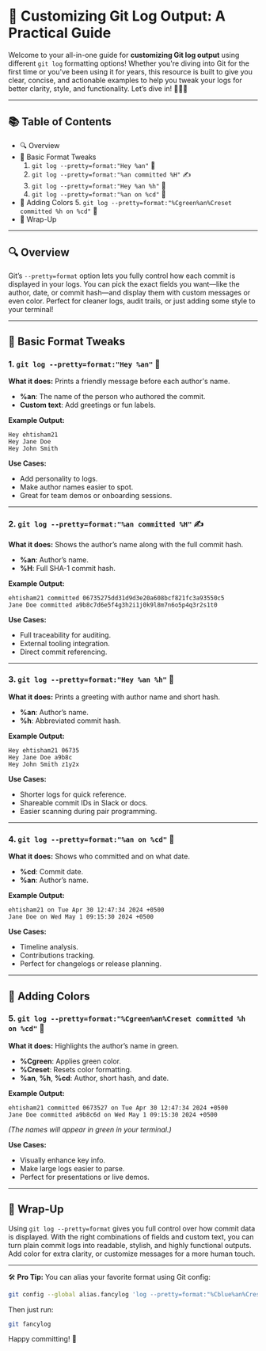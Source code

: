# 🎯 Customizing Git Log Output: A Practical Guide

Welcome to your all-in-one guide for **customizing Git log output** using different `git log` formatting options! Whether you're diving into Git for the first time or you've been using it for years, this resource is built to give you clear, concise, and actionable examples to help you tweak your logs for better clarity, style, and functionality. Let’s dive in! 🏄‍♂️💡

---

## 📚 Table of Contents

- 🔍 Overview
- 🧱 Basic Format Tweaks
  1. `git log --pretty=format:"Hey %an"` 👋
  2. `git log --pretty=format:"%an committed %H"` ✍️
  3. `git log --pretty=format:"Hey %an %h"` 🔑
  4. `git log --pretty=format:"%an on %cd"` 📅
- 🎨 Adding Colors
  5. `git log --pretty=format:"%Cgreen%an%Creset committed %h on %cd"` 🌈
- 🧾 Wrap-Up

---

## 🔍 Overview

Git’s `--pretty=format` option lets you fully control how each commit is displayed in your logs. You can pick the exact fields you want—like the author, date, or commit hash—and display them with custom messages or even color. Perfect for cleaner logs, audit trails, or just adding some style to your terminal!

---

## 🧱 Basic Format Tweaks

### 1. `git log --pretty=format:"Hey %an"` 👋  
**What it does:** Prints a friendly message before each author's name.

- **%an**: The name of the person who authored the commit.
- **Custom text**: Add greetings or fun labels.

**Example Output:**
```
Hey ehtisham21
Hey Jane Doe
Hey John Smith
```

**Use Cases:**

- Add personality to logs.
- Make author names easier to spot.
- Great for team demos or onboarding sessions.

---

### 2. `git log --pretty=format:"%an committed %H"` ✍️  
**What it does:** Shows the author’s name along with the full commit hash.

- **%an**: Author’s name.
- **%H**: Full SHA-1 commit hash.

**Example Output:**
```
ehtisham21 committed 06735275dd31d9d3e20a608bcf821fc3a93550c5
Jane Doe committed a9b8c7d6e5f4g3h2i1j0k9l8m7n6o5p4q3r2s1t0
```

**Use Cases:**

- Full traceability for auditing.
- External tooling integration.
- Direct commit referencing.

---

### 3. `git log --pretty=format:"Hey %an %h"` 🔑  
**What it does:** Prints a greeting with author name and short hash.

- **%an**: Author’s name.
- **%h**: Abbreviated commit hash.

**Example Output:**
```
Hey ehtisham21 06735
Hey Jane Doe a9b8c
Hey John Smith z1y2x
```

**Use Cases:**

- Shorter logs for quick reference.
- Shareable commit IDs in Slack or docs.
- Easier scanning during pair programming.

---

### 4. `git log --pretty=format:"%an on %cd"` 📅  
**What it does:** Shows who committed and on what date.

- **%cd**: Commit date.
- **%an**: Author’s name.

**Example Output:**
```
ehtisham21 on Tue Apr 30 12:47:34 2024 +0500
Jane Doe on Wed May 1 09:15:30 2024 +0500
```

**Use Cases:**

- Timeline analysis.
- Contributions tracking.
- Perfect for changelogs or release planning.

---

## 🎨 Adding Colors

### 5. `git log --pretty=format:"%Cgreen%an%Creset committed %h on %cd"` 🌈  
**What it does:** Highlights the author’s name in green.

- **%Cgreen**: Applies green color.
- **%Creset**: Resets color formatting.
- **%an**, **%h**, **%cd**: Author, short hash, and date.

**Example Output:**
```
ehtisham21 committed 0673527 on Tue Apr 30 12:47:34 2024 +0500
Jane Doe committed a9b8c6d on Wed May 1 09:15:30 2024 +0500
```
*(The names will appear in green in your terminal.)*

**Use Cases:**

- Visually enhance key info.
- Make large logs easier to parse.
- Perfect for presentations or live demos.

---

## 🧾 Wrap-Up

Using `git log --pretty=format` gives you full control over how commit data is displayed. With the right combinations of fields and custom text, you can turn plain commit logs into readable, stylish, and highly functional outputs. Add color for extra clarity, or customize messages for a more human touch.

---

🛠️ **Pro Tip:** You can alias your favorite format using Git config:
```bash
git config --global alias.fancylog 'log --pretty=format:"%Cblue%an%Creset committed %h on %cd"'
```
Then just run:
```bash
git fancylog
```

Happy committing! 🚀
